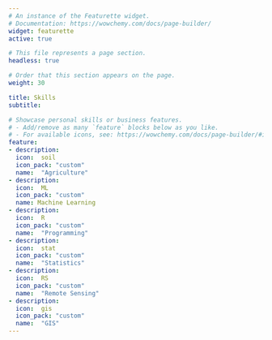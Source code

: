 ```yaml
---
# An instance of the Featurette widget.
# Documentation: https://wowchemy.com/docs/page-builder/
widget: featurette
active: true

# This file represents a page section.
headless: true

# Order that this section appears on the page.
weight: 30

title: Skills
subtitle:

# Showcase personal skills or business features.
# - Add/remove as many `feature` blocks below as you like.
# - For available icons, see: https://wowchemy.com/docs/page-builder/#icons
feature:
- description:
  icon:  soil
  icon_pack: "custom"
  name:  "Agriculture"
- description: 
  icon:  ML
  icon_pack: "custom"
  name: Machine Learning 
- description:
  icon:  R
  icon_pack: "custom"
  name:  "Programming"
- description:
  icon:  stat
  icon_pack: "custom"
  name:  "Statistics"
- description:
  icon:  RS
  icon_pack: "custom"
  name:  "Remote Sensing"  
- description:
  icon:  gis
  icon_pack: "custom"
  name:  "GIS" 
---
```

